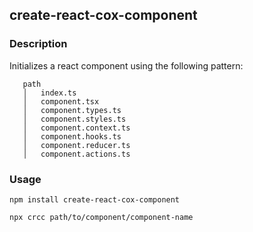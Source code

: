 ## create-react-cox-component

### Description

Initializes a react component using the following pattern:

```
   path
   │   index.ts
   │   component.tsx
   │   component.types.ts
   │   component.styles.ts
   │   component.context.ts
   │   component.hooks.ts
   │   component.reducer.ts
   │   component.actions.ts
```

### Usage

`npm install create-react-cox-component`

`npx crcc path/to/component/component-name`
